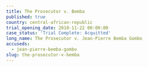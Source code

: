 ```yaml
---
title: The Prosecutor v. Bemba
published: true
country: central-african-republic
trial_opening_date: 2010-11-22 00:00:00
case_status: 'Trial Complete: Acquitted'
long_name: The Prosecutor v. Jean-Pierre Bemba Gombo
accuseds:
  - jean-pierre-bemba-gombo
slug: the-prosecutor-v-bemba
---
```


